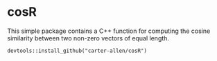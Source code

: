 # cosR

This simple package contains a C++ function for computing the cosine similarity between two non-zero vectors of equal length. 

```{r}
devtools::install_github("carter-allen/cosR")
```
